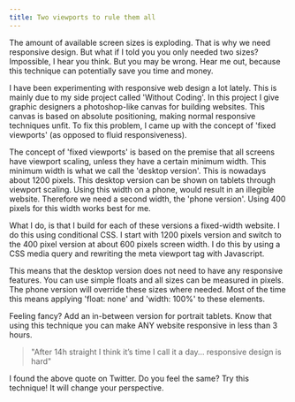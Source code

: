 ```yaml
---
title: Two viewports to rule them all
---
```



The amount of available screen sizes is exploding. That is why we need responsive design. But what if I told you you only needed two sizes? Impossible, I hear you think. But you may be wrong. Hear me out, because this technique can potentially save you time and money.&nbsp;

I have been experimenting with responsive web design a lot lately. This is mainly due to my side project called 'Without Coding'. In this project I give graphic designers a photoshop-like canvas for building websites. This canvas is based on absolute positioning, making normal responsive techniques unfit. To fix this problem, I came up with the concept of 'fixed viewports' (as opposed to fluid responsiveness).

The concept of 'fixed viewports' is based on the premise that all screens have viewport scaling, unless they have a certain minimum width. This minimum width is what we call the 'desktop version'. This is nowadays about 1200 pixels. This desktop version can be shown on tablets through viewport scaling. Using this width on a phone, would result in an illegible website. Therefore we need a second width, the 'phone version'. Using 400 pixels for this width works best for me.

What I do, is that I build for each of these versions a&nbsp;fixed-width website. I do this using conditional CSS. I start with 1200 pixels version and switch to the 400 pixel version at about 600 pixels screen width. I do this by using a CSS media query and rewriting the meta viewport tag with Javascript.&nbsp;

This means that the desktop version does not need to have any responsive features. You can use simple floats and all sizes can be measured in pixels. The phone version&nbsp;will override these sizes where needed. Most of the time this means applying 'float: none' and 'width: 100%' to these elements.&nbsp;

Feeling fancy? Add an in-between version for portrait tablets. Know that using this technique&nbsp;you can make ANY website responsive in less than 3 hours.

> "After 14h straight I think it’s time I call it a day… responsive design is hard"

I found the above quote on Twitter. Do you feel the same? Try this technique! It will change your perspective.